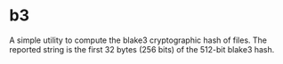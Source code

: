 b3
==

A simple utility to compute the blake3 cryptographic
hash of files. The reported string is the first 32
bytes (256 bits) of the 512-bit blake3 hash.
